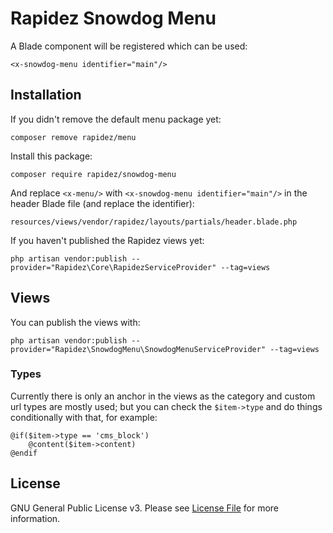 # Rapidez Snowdog Menu

A Blade component will be registered which can be used:
```
<x-snowdog-menu identifier="main"/>
```

## Installation

If you didn't remove the default menu package yet:
```
composer remove rapidez/menu
```
Install this package:
```
composer require rapidez/snowdog-menu
```
And replace `<x-menu/>` with `<x-snowdog-menu identifier="main"/>` in the header Blade file (and replace the identifier):
```
resources/views/vendor/rapidez/layouts/partials/header.blade.php
```
If you haven't published the Rapidez views yet:
```
php artisan vendor:publish --provider="Rapidez\Core\RapidezServiceProvider" --tag=views
```

## Views

You can publish the views with: 
```
php artisan vendor:publish --provider="Rapidez\SnowdogMenu\SnowdogMenuServiceProvider" --tag=views
```

### Types

Currently there is only an anchor in the views as the category and custom url types are mostly used; but you can check the `$item->type` and do things conditionally with that, for example:
```
@if($item->type == 'cms_block')
    @content($item->content)
@endif
```

## License

GNU General Public License v3. Please see [License File](LICENSE) for more information.
